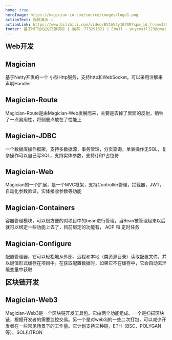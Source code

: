 ```yaml
---
home: true
heroImage: https://magician-io.com/source/images/logo1.png
actionText: 视频演示 →
actionLink: https://www.bilibili.com/video/BV1AV4y1E7AM?spm_id_from=333.999.0.0&vd_source=f4c8caf8f0691160cc645e85690569be
footer: 基于MIT协议的开源项目 | QQ群：773291321 | Email - yuyemail123@gmail.com
---
```


<h2 style="margin:0px;">Web开发</h2>
<div class="features" style="border:0px;margin-top:0px;padding-top:0px;">
  <div class="feature">
    <h2>Magician</h2>
    <p>基于Netty开发的一个 小型Http服务，支持http和WebSocket，可以采用注解来声明Handler</p>
  </div>
  <div class="feature">
    <h2>Magician-Route</h2>
    <p>Magician-Route是由Magician-Web发展而来，主要是去掉了里面的反射，牺牲了一点易用性，将侧重点放在了性能上</p>
  </div>
  <div class="feature">
    <h2>Magician-JDBC</h2>
    <p>一个数据库操作框架，支持多数据源，事务管理，分页查询，单表操作无SQL，复杂操作可以自己写SQL，支持实体参数，支持{}和?占位符</p>
  </div>
  <div class="feature">
    <h2>Magician-Web</h2>
    <p>Magician的一个扩展，是一个MVC框架，支持Controller管理，拦截器，JWT，自动化参数验证，实体接收参数等功能</p>
  </div>
  <div class="feature">
    <h2>Magician-Containers</h2>
    <p>容器管理模块，可以很方便的对项目中的bean进行管理，当Bean被管理起来以后就可以绑定一些功能上去了，目前绑定的功能有， AOP 和 定时任务</p>
  </div>
  <div class="feature">
    <h2>Magician-Configure</h2>
    <p>配置管理器，它可以轻松地从外部、远程和本地（类资源目录）读取配置文件，并以键值形式缓存在项目中。在获取配置数据时，如果它不在缓存中，它会自动去环境变量中获取</p>
  </div>
</div>
<h2 style="margin:0px;">区块链开发</h2>
<div class="features" style="border:0px;margin-top:0px;padding-top:0px;">
  <div class="feature">
    <h2>Magician-Web3</h2>
    <p>
      Magician-Web3是一个区块链开发工具包。它由两个功能组成。一个是扫描区块链，根据开发者的需要监控交易。另一个是对web3j的一些二次打包，可以减少开发者在一些常见场景下的工作量。它计划支持三种链，ETH（BSC、POLYGAN等）、SOL和TRON
    </p>
  </div>
</div>

